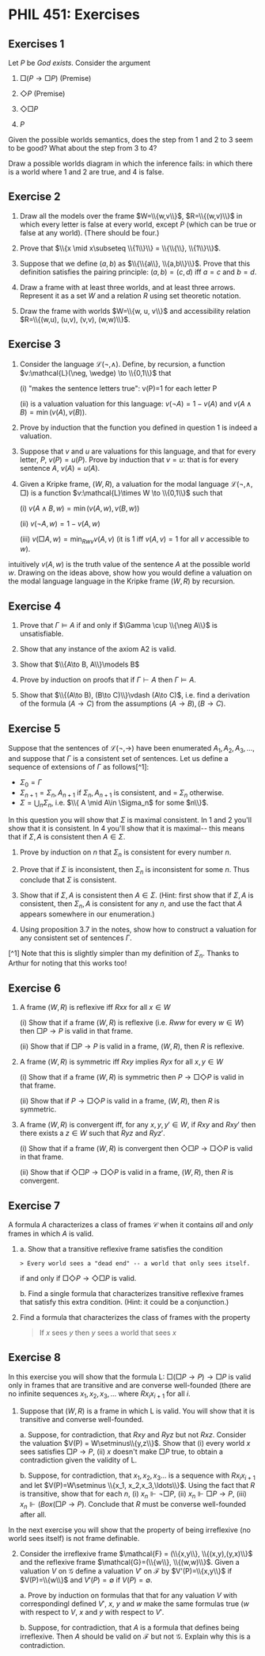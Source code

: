 <head>
<script type="text/javascript" charset="utf-8" 
src="https://cdn.mathjax.org/mathjax/latest/MathJax.js?config=TeX-AMS-MML_HTMLorMML,
https://vincenttam.github.io/javascripts/MathJaxLocal.js"></script>
</head>


# PHIL 451: Exercises

## Exercises 1

Let $P$ be *God exists*. Consider the argument

1. $\Box (P \to \Box P)$ (Premise)

2. $\Diamond P$ (Premise)

3. $\Diamond \Box P$

4. $P$

Given the possible worlds semantics, does the step from 1 and 2 to 3 seem to be good? What about the step from 3 to 4? 

Draw a possible worlds diagram in which the inference fails: in which there is a world where 1 and 2 are true, and 4 is false.

## Exercise 2

1. Draw all the models over the frame $W=\\{w,v\\}$, $R=\\{(w,v)\\}$ in which every letter is false at every world, except $P$ (which can be true or false at any world). (There should be four.)

2. Prove that $\\{x \mid x\subseteq \\{1\\}\\} = \\{\\{\\}, \\{1\\}\\}$.

3. Suppose that we define $(a,b)$ as $\\{\\{a\\}, \\{a,b\\}\\}$. Prove that this definition satisfies the pairing principle: $(a,b)=(c,d)$ iff $a=c$ and $b=d$.

4. Draw a frame with at least three worlds, and at least three arrows. Represent it as a set $W$ and a relation $R$ using set theoretic notation.

5. Draw the frame with worlds $W=\\{w, u, v\\}$ and accessibility relation $R=\\{(w,u), (u,v), (v,v), (w,w)\\}$. 

## Exercise 3



1. Consider the language $\mathcal{L}(\neg, \wedge)$. Define, by recursion, a function $v:\mathcal{L}(\neg, \wedge) \to \\{0,1\\}$ that 

    (i) "makes the sentence letters true": v(P)=1 for each letter P
	
	(ii) is a valuation valuation for this language: $v(\neg A) = 1-v(A)$ and $v(A\wedge B) = \min (v(A), v(B))$.

2. Prove by induction that the function you defined in question 1 is indeed a valuation.

3. Suppose that $v$ and $u$ are valuations for this language, and that for every letter, $P$, $v(P)=u(P)$. Prove by induction that $v=u$: that is for every sentence $A$, $v(A)=u(A)$.

4. Given a Kripke frame, $(W,R)$, a valuation for the modal language $\mathcal{L}(\neg, \wedge, \Box)$ is a function $v:\mathcal{L}\times W \to \\{0,1\\}$ such that

    (i) $v(A\wedge B, w) = \min(v(A,w),v(B,w))$

	(ii) $v(\neg A, w) = 1-v(A,w)$

	(iii) $v(\Box A, w) = \min_{Rwv} v(A, v)$ (it is 1 iff $v(A,v)=1$ for all $v$ accessible to $w$).

intuitively $v(A,w)$ is the truth value of the sentence $A$ at the possible world $w$. Drawing on the ideas above, show how you would define a valuation on the modal language language in the Kripke frame $(W,R)$ by recursion.

## Exercise 4

1. Prove that $\Gamma \models A$ if and only if $\Gamma \cup \\{\neg A\\}$ is unsatisfiable.

2. Show that any instance of the axiom A2 is valid.

3. Show that $\\{A\to B, A\\}\models B$

4. Prove by induction on proofs that if $\Gamma \vdash A$ then $\Gamma \models A$.

5. Show that $\\{(A\to B), (B\to C)\\}\vdash (A\to C)$, i.e. find a derivation of the formula $(A\to C)$ from the assumptions $(A\to B), (B\to C)$.

## Exercise 5

Suppose that the sentences of $\mathcal{L}(\neg,\to)$ have been enumerated $A_1, A_2, A_3,\ldots$, and suppose that $\Gamma$ is a consistent set of sentences. Let us define a sequence of extensions of $\Gamma$ as follows[^1]:

- $\Sigma_0 = \Gamma$
- $\Sigma_{n+1} = \Sigma_n, A_{n+1}$ if $\Sigma_n, A_{n+1}$ is consistent, and = $\Sigma_n$ otherwise.
- $\Sigma = \bigcup_n \Sigma_n$, i.e. $\\{ A \mid A\in \Sigma_n$ for some $n\\}$.

In this question you will show that $\Sigma$ is maximal consistent. In 1 and 2 you'll show that it is consistent. In 4 you'll show that it is maximal-- this means that if $\Sigma, A$ is consistent then $A\in \Sigma$. 

1. Prove by induction on $n$ that $\Sigma_n$ is consistent for every number $n$.

2. Prove that if $\Sigma$ is inconsistent, then $\Sigma_n$ is inconsistent for some $n$. Thus conclude that $\Sigma$ is consistent.

3. Show that if $\Sigma, A$ is consistent then $A\in \Sigma$. (Hint: first show that if $\Sigma, A$ is consistent, then $\Sigma_n, A$ is consistent for any $n$, and use the fact that $A$ appears somewhere in our enumeration.)

4. Using proposition 3.7 in the notes, show how to construct a valuation for any consistent set of sentences $\Gamma$.


[^1] Note that this is slightly simpler than my definition of $\Sigma_n$. Thanks to Arthur for noting that this works too!

## Exercise 6

1. A frame $(W,R)$ is reflexive  iff $Rxx$  for all $x\in W$

	(i) Show that if a frame $(W,R)$ is reflexive (i.e. $Rww$ for every $w\in W$) then $\Box P \to P$ is valid in that frame.
	
	(ii) Show that if $\Box P \to P$ is valid in a frame, $(W,R)$, then $R$ is reflexive.

2. A frame $(W,R)$ is symmetric iff $Rxy$ implies $Ryx$ for all $x,y\in W$


	(i) Show that if a frame $(W,R)$ is symmetric then $P \to \Box \Diamond P$ is valid in that frame.
	
	(ii) Show that if $P \to \Box \Diamond P$ is valid in a frame, $(W,R)$, then $R$ is symmetric.

3. A frame $(W,R)$ is convergent iff, for any $x,y,y'\in W$, if $Rxy$ and $Rxy'$ then there exists  a $z\in W$ such that $Ryz$ and $Ryz'$.

	(i) Show that if a frame $(W,R)$ is convergent then $\Diamond \Box P \to \Box \Diamond P$ is valid in that frame.
	
	(ii) Show that if $\Diamond \Box P \to \Box \Diamond P$ is valid in a frame, $(W,R)$, then $R$ is convergent.

## Exercise 7

A formula $A$ characterizes a class of frames $\mathcal{C}$ when it contains *all* and *only* frames in which $A$ is valid.

1. 	a. Show that a transitive reflexive frame satisfies the condition

		> Every world sees a "dead end" -- a world that only sees itself.
	
	if and only if $\Box\Diamond P \to \Diamond \Box P$ is valid.
	
	b. Find a single formula that characterizes transitive reflexive frames that satisfy this extra condition. (Hint: it could be a conjunction.)
	
2. Find a formula that characterizes the class of frames with the property

	> If $x$ sees $y$ then $y$ sees a world that sees $x$

## Exercise 8

In this exercise you will show that the formula $\mathsf{L}$: $\Box(\Box P\to P) \to \Box P$ is valid only in frames that are transitive and are converse well-founded (there are no infinite sequences $x_1, x_2, x_3, ...$ where $Rx_ix_{i+1}$ for all $i$.

1. Suppose that $(W,R)$ is a frame in which $\mathsf{L}$ is valid. You will show that it is transitive and converse well-founded.
	
	a. Suppose, for contradiction, that $Rxy$ and $Ryz$ but not $Rxz$. Consider the valuation $V(P) = W\setminus\\{y,z\\}$. Show that (i) every world $x$ sees satisfies $\Box P\to P$, (ii) $x$ doesn't make $\Box P$ true, to obtain a contradiction given the validity of $\mathsf{L}$.	
	
	b. Suppose, for contradiction, that $x_1,x_2,x_3\ldots$ is a sequence with $Rx_ix_{i+1}$ and let $V(P)=W\setminus \\{x_1, x_2,x_3,\ldots\\}$. Using the fact that $R$ is transitive, show that for each $n$, (i) $x_n\Vdash \neg \Box P$, (ii) $x_n \Vdash \Box P \to P$, (iii) $x_n\Vdash (Box (\Box P\to  P)$. Conclude that $R$ must be converse well-founded after all.

In the next exercise you will show that the property of being irreflexive (no world sees itself) is not frame definable. 

2. Consider the irreflexive frame $\mathcal{F} = (\\{x,y\\}, \\{(x,y),(y,x)\\}$ and the reflexive frame $\mathcal{G}=(\\{w\\}, \\{(w,w)\\}$. Given a valuation $V$ on $\mathcal{G}$ define a valuation $V'$ on $\mathcal{F}$ by $V'(P)=\\{x,y\\}$ if $V(P)=\\{w\\}$ and $V'(P)=\emptyset$ if $V(P)=\emptyset$.

	a. Prove by induction on formulas that that for any valuation $V$ with correspondingl defined $V'$, $x$, $y$ and $w$ make the same formulas true ($w$ with respect to $V$, $x$ and $y$ with respect to $V'$.
	
	b. Suppose, for contradiction, that $A$ is a formula that defines being irreflexive. Then $A$ should be valid on $\mathcal{F}$ but not $\mathcal{G}$. Explain why this is a contradiction.
	
